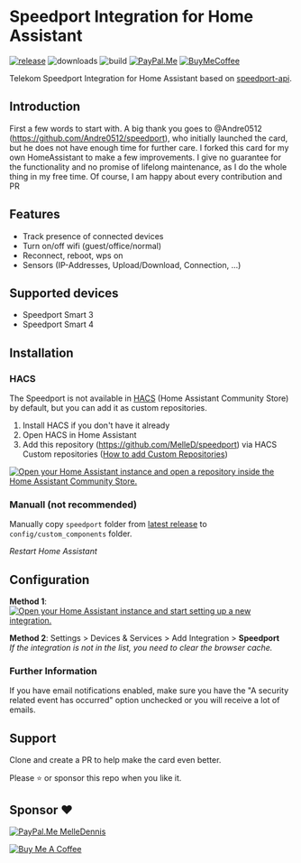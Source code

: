 # Speedport Integration for Home Assistant

[![release][release-badge]][release-url]
![downloads][downloads-badge]
![build][build-badge]
[![PayPal.Me][paypal-me-badge]][paypal-me-url]
[![BuyMeCoffee][buy-me-a-coffee-shield]][buy-me-a-coffee-url]

Telekom Speedport Integration for Home Assistant based
on [speedport-api](https://github.com/Andre0512/speedport-api.git).

## Introduction

First a few words to start with. A big thank you goes to @Andre0512 (https://github.com/Andre0512/speedport), who initially launched the card, but he does not have enough time for further care. I forked this card for my own HomeAssistant to make a few improvements. I give no guarantee for the functionality and no promise of lifelong maintenance, as I do the whole thing in my free time. Of course, I am happy about every contribution and PR


## Features

- Track presence of connected devices
- Turn on/off wifi (guest/office/normal)
- Reconnect, reboot, wps on
- Sensors (IP-Addresses, Upload/Download, Connection, ...)

## Supported devices

* Speedport Smart 3
* Speedport Smart 4

## Installation

### HACS

The Speedport is not available in [HACS][hacs] (Home Assistant Community Store) by default, but you can add it as custom repositories.

1. Install HACS if you don't have it already
2. Open HACS in Home Assistant 
3. Add this repository (https://github.com/MelleD/speedport) via HACS Custom repositories ([How to add Custom Repositories](https://hacs.xyz/docs/faq/custom_repositories/))

[![Open your Home Assistant instance and open a repository inside the Home Assistant Community Store.](https://my.home-assistant.io/badges/hacs_repository.svg)](https://my.home-assistant.io/redirect/hacs_repository/?owner=MelleD&repository=speedport&category=plugin)

### Manuall (not recommended)

Manually copy `speedport` folder from [latest release](https://github.com/MelleD/speedport/releases/latest) to `config/custom_components` folder.

_Restart Home Assistant_

## Configuration

**Method 1**: [![Open your Home Assistant instance and start setting up a new integration.](https://my.home-assistant.io/badges/config_flow_start.svg)](https://my.home-assistant.io/redirect/config_flow_start/?domain=speedport)

**Method 2**: Settings > Devices & Services > Add Integration > **Speedport**  
_If the integration is not in the list, you need to clear the browser cache._

### Further Information

If you have email notifications enabled, make sure you have the "A security related event has occurred" option unchecked or you will receive a lot of emails.

## Support

Clone and create a PR to help make the card even better.

Please ⭐️ or sponsor this repo when you like it.

## Sponsor ❤️

<a href="" target="_blank"><img src="https://img.shields.io/static/v1.svg?label=%20&message=PayPal.Me&logo=paypal" alt="PayPal.Me MelleDennis" style="height: auto !important;width: auto !important;" ></a>

<a href="https://www.buymeacoffee.com/melled" target="_blank"><img src="https://www.buymeacoffee.com/assets/img/custom_images/white_img.png" alt="Buy Me A Coffee" style="height: auto !important;width: auto !important;" ></a>



<!-- Badges -->

[hacs-badge]: https://img.shields.io/badge/hacs-default-orange.svg?style=flat-square
[release-badge]: https://img.shields.io/github/v/release/MelleD/speedport?style=flat-square
[downloads-badge]: https://img.shields.io/github/downloads/MelleD/speedport/total?style=flat-square
[build-badge]: https://img.shields.io/github/actions/workflow/status/MelleD/speedport/build.yml?branch=main&style=flat-square
[paypal-me-badge]: https://img.shields.io/static/v1.svg?label=%20&message=PayPal.Me&logo=paypal
[buy-me-a-coffee-shield]: https://img.shields.io/static/v1.svg?label=%20&message=Buy%20me%20a%20coffee&color=6f4e37&logo=buy%20me%20a%20coffee&logoColor=white

<!-- References -->

[hacs-url]: https://github.com/hacs/integration
[home-assistant]: https://www.home-assistant.io/
[hacs]: https://hacs.xyz
[release-url]: https://github.com/MelleD/speedport/releases
[paypal-me-url]: https://www.paypal.me/MelleDennis
[buy-me-a-coffee-url]: https://www.buymeacoffee.com/melled